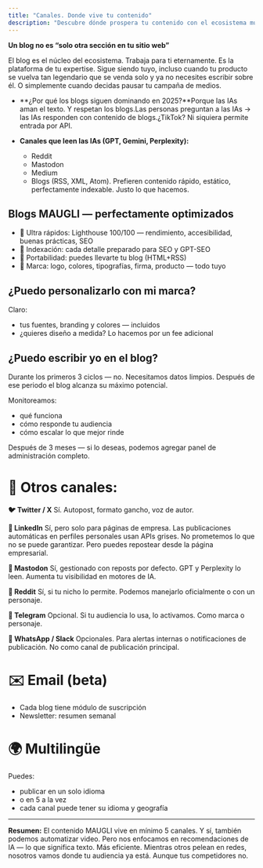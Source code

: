 ```yaml
---
title: "Canales. Donde vive tu contenido"
description: "Descubre dónde prospera tu contenido con el ecosistema multicanal de MAUGLI, con blogs optimizados para SEO que las IAs adoran, distribución automática en plataformas y perfecta indexación para máxima visibilidad en el panorama digital de 2025."
---
```

**Un blog no es “solo otra sección en tu sitio web”**

El blog es el núcleo del ecosistema. Trabaja para ti eternamente. Es la plataforma de tu expertise. Sigue siendo tuyo, incluso cuando tu producto se vuelva tan legendario que se venda solo y ya no necesites escribir sobre él. O simplemente cuando decidas pausar tu campaña de medios.

- **¿Por qué los blogs siguen dominando en 2025?**Porque las IAs aman el texto. Y respetan los blogs.Las personas preguntan a las IAs → las IAs responden con contenido de blogs.¿TikTok? Ni siquiera permite entrada por API.
- **Canales que leen las IAs (GPT, Gemini, Perplexity):**

  - Reddit
  - Mastodon
  - Medium
  - Blogs (RSS, XML, Atom). Prefieren contenido rápido, estático, perfectamente indexable. Justo lo que hacemos.

## **Blogs MAUGLI — perfectamente optimizados**

- 🔗 Ultra rápidos: Lighthouse 100/100 — rendimiento, accesibilidad, buenas prácticas, SEO
- 🧩 Indexación: cada detalle preparado para SEO y GPT-SEO
- 🧬 Portabilidad: puedes llevarte tu blog (HTML+RSS)
- 🎨 Marca: logo, colores, tipografías, firma, producto — todo tuyo

## **¿Puedo personalizarlo con mi marca?**

Claro:

- tus fuentes, branding y colores — incluidos
- ¿quieres diseño a medida? Lo hacemos por un fee adicional

## **¿Puedo escribir yo en el blog?**

Durante los primeros 3 ciclos — no. Necesitamos datos limpios.
Después de ese periodo el blog alcanza su máximo potencial.

Monitoreamos:

- qué funciona
- cómo responde tu audiencia
- cómo escalar lo que mejor rinde

Después de 3 meses — si lo deseas, podemos agregar panel de administración completo.

# **🧵 Otros canales:**

**🐦 Twitter / X**
Sí. Autopost, formato gancho, voz de autor.

**🔗 LinkedIn**
Sí, pero solo para páginas de empresa.
Las publicaciones automáticas en perfiles personales usan APIs grises. No prometemos lo que no se puede garantizar.
Pero puedes repostear desde la página empresarial.

**🧵 Mastodon**
Sí, gestionado con reposts por defecto.
GPT y Perplexity lo leen. Aumenta tu visibilidad en motores de IA.

**🧠 Reddit**
Sí, si tu nicho lo permite.
Podemos manejarlo oficialmente o con un personaje.

**💬 Telegram**
Opcional. Si tu audiencia lo usa, lo activamos. Como marca o personaje.

**📱 WhatsApp / Slack**
Opcionales. Para alertas internas o notificaciones de publicación. No como canal de publicación principal.

# **✉️ Email (beta)**

- Cada blog tiene módulo de suscripción
- Newsletter: resumen semanal

# **🌍 Multilingüe**

Puedes:

- publicar en un solo idioma
- o en 5 a la vez
- cada canal puede tener su idioma y geografía

---

**Resumen:** El contenido MAUGLI vive en mínimo 5 canales.
Y sí, también podemos automatizar video.
Pero nos enfocamos en recomendaciones de IA — lo que significa texto.
Más eficiente.
Mientras otros pelean en redes, nosotros vamos donde tu audiencia ya está. Aunque tus competidores no.
